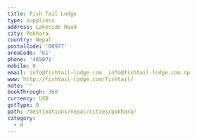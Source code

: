 ```yaml
---
title: Fish Tail Lodge
type: suppliers
address: Lakeside Road
city: Pokhara
country: Nepal
postalCode: '60977'
areaCode: '61'
phone: '465071'
mobile: 0
email: info@fishtail-lodge.com  info@fishtail-lodge.com.np
www: http://fishtail-lodge.com/fishtail/
note: ''
bookThrough: 360
currency: USD
gstType: 0
path: /destinations/nepal/cities/pokhara/
category:
  - H
---
```


